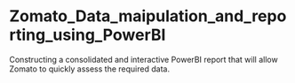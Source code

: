 # Zomato_Data_maipulation_and_reporting_using_PowerBI
 Constructing a consolidated and interactive PowerBI report that will allow Zomato to quickly assess the required data.
